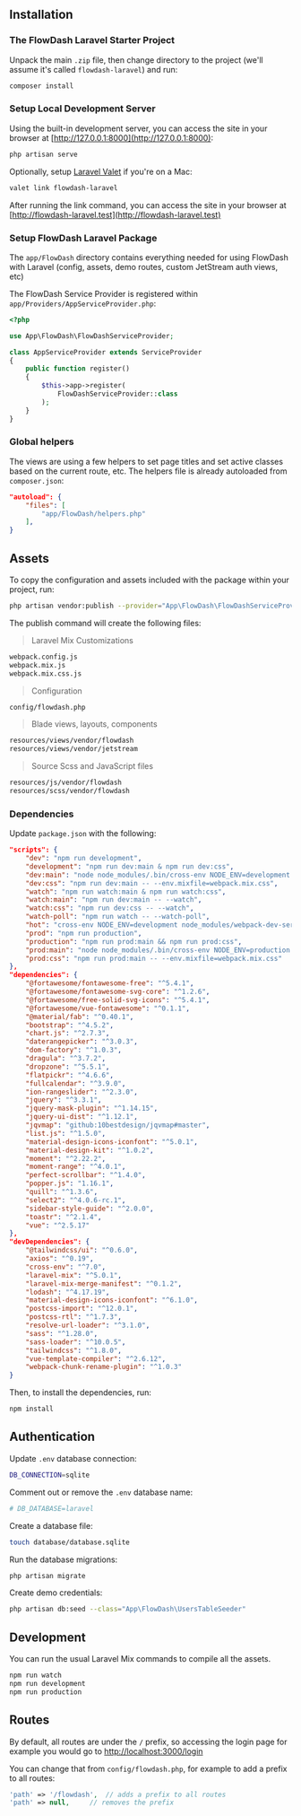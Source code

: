 ## Installation

### The FlowDash Laravel Starter Project

Unpack the main `.zip` file, then change directory to the project (we'll assume it's called `flowdash-laravel`) and run:

```bash
composer install
```

### Setup Local Development Server

Using the built-in development server, you can access the site in your browser at [http://127.0.0.1:8000](http://127.0.0.1:8000):

```bash
php artisan serve
```

Optionally, setup [Laravel Valet](https://laravel.com/docs/8.x/valet) if you're on a Mac:

```bash
valet link flowdash-laravel
```

After running the link command, you can access the site in your browser at [http://flowdash-laravel.test](http://flowdash-laravel.test)

### Setup FlowDash Laravel Package

The `app/FlowDash` directory contains everything needed for using FlowDash with Laravel (config, assets, demo routes, custom JetStream auth views, etc)

The FlowDash Service Provider is registered within `app/Providers/AppServiceProvider.php`:

```php
<?php

use App\FlowDash\FlowDashServiceProvider;

class AppServiceProvider extends ServiceProvider
{
    public function register()
    {
        $this->app->register(
            FlowDashServiceProvider::class
        );
    }
}
```

### Global helpers

The views are using a few helpers to set page titles and set active classes based on the current route, etc. The helpers file is already autoloaded from `composer.json`:

```json
"autoload": {
    "files": [
        "app/FlowDash/helpers.php"
    ],
}
```

## Assets

To copy the configuration and assets included with the package within your project, run:

```bash
php artisan vendor:publish --provider="App\FlowDash\FlowDashServiceProvider" --force
```

The publish command will create the following files:

> Laravel Mix Customizations

```bash
webpack.config.js
webpack.mix.js
webpack.mix.css.js
```

> Configuration

```bash
config/flowdash.php
```

> Blade views, layouts, components

```bash
resources/views/vendor/flowdash
resources/views/vendor/jetstream
```

> Source Scss and JavaScript files

```bash
resources/js/vendor/flowdash
resources/scss/vendor/flowdash
```

### Dependencies

Update `package.json` with the following:

```json
"scripts": {
    "dev": "npm run development",
    "development": "npm run dev:main & npm run dev:css",
    "dev:main": "node node_modules/.bin/cross-env NODE_ENV=development node_modules/webpack/bin/webpack.js --progress --hide-modules --config=node_modules/laravel-mix/setup/webpack.config.js",
    "dev:css": "npm run dev:main -- --env.mixfile=webpack.mix.css",
    "watch": "npm run watch:main & npm run watch:css",
    "watch:main": "npm run dev:main -- --watch",
    "watch:css": "npm run dev:css -- --watch",
    "watch-poll": "npm run watch -- --watch-poll",
    "hot": "cross-env NODE_ENV=development node_modules/webpack-dev-server/bin/webpack-dev-server.js --inline --hot --disable-host-check --config=node_modules/laravel-mix/setup/webpack.config.js",
    "prod": "npm run production",
    "production": "npm run prod:main && npm run prod:css",
    "prod:main": "node node_modules/.bin/cross-env NODE_ENV=production node_modules/webpack/bin/webpack.js --no-progress --hide-modules --config=node_modules/laravel-mix/setup/webpack.config.js",
    "prod:css": "npm run prod:main -- --env.mixfile=webpack.mix.css"
},
"dependencies": {
    "@fortawesome/fontawesome-free": "^5.4.1",
    "@fortawesome/fontawesome-svg-core": "^1.2.6",
    "@fortawesome/free-solid-svg-icons": "^5.4.1",
    "@fortawesome/vue-fontawesome": "^0.1.1",
    "@material/fab": "^0.40.1",
    "bootstrap": "^4.5.2",
    "chart.js": "^2.7.3",
    "daterangepicker": "^3.0.3",
    "dom-factory": "^1.0.3",
    "dragula": "^3.7.2",
    "dropzone": "^5.5.1",
    "flatpickr": "^4.6.6",
    "fullcalendar": "^3.9.0",
    "ion-rangeslider": "^2.3.0",
    "jquery": "^3.3.1",
    "jquery-mask-plugin": "^1.14.15",
    "jquery-ui-dist": "^1.12.1",
    "jqvmap": "github:10bestdesign/jqvmap#master",
    "list.js": "^1.5.0",
    "material-design-icons-iconfont": "^5.0.1",
    "material-design-kit": "^1.0.2",
    "moment": "^2.22.2",
    "moment-range": "^4.0.1",
    "perfect-scrollbar": "^1.4.0",
    "popper.js": "1.16.1",
    "quill": "^1.3.6",
    "select2": "^4.0.6-rc.1",
    "sidebar-style-guide": "^2.0.0",
    "toastr": "^2.1.4",
    "vue": "^2.5.17"
},
"devDependencies": {
    "@tailwindcss/ui": "^0.6.0",
    "axios": "^0.19",
    "cross-env": "^7.0",
    "laravel-mix": "^5.0.1",
    "laravel-mix-merge-manifest": "^0.1.2",
    "lodash": "^4.17.19",
    "material-design-icons-iconfont": "^6.1.0",
    "postcss-import": "^12.0.1",
    "postcss-rtl": "^1.7.3",
    "resolve-url-loader": "^3.1.0",
    "sass": "^1.28.0",
    "sass-loader": "^10.0.5",
    "tailwindcss": "^1.8.0",
    "vue-template-compiler": "^2.6.12",
    "webpack-chunk-rename-plugin": "^1.0.3"
}
```

Then, to install the dependencies, run:

```bash
npm install
```

## Authentication

Update `.env` database connection:

```bash
DB_CONNECTION=sqlite
```

Comment out or remove the `.env` database name:

```bash
# DB_DATABASE=laravel
```

Create a database file:

```bash
touch database/database.sqlite
```

Run the database migrations:

```bash
php artisan migrate
```

Create demo credentials:

```bash
php artisan db:seed --class="App\FlowDash\UsersTableSeeder"
```

## Development

You can run the usual Laravel Mix commands to compile all the assets.

```bash
npm run watch
npm run development
npm run production
```

## Routes

By default, all routes are under the `/` prefix, so accessing the login page for example you would go to [http://localhost:3000/login](http://localhost:3000/login)

You can change that from `config/flowdash.php`, for example to add a prefix to all routes:

```php
'path' => '/flowdash',  // adds a prefix to all routes
'path' => null,     // removes the prefix
```